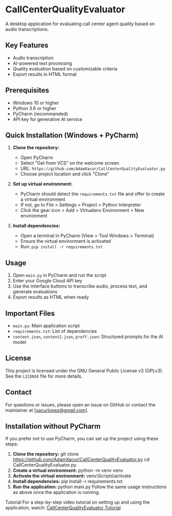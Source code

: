 # CallCenterQualityEvaluator

A desktop application for evaluating call center agent quality based on audio transcriptions.

## Key Features

- Audio transcription
- AI-powered text processing
- Quality evaluation based on customizable criteria
- Export results in HTML format

## Prerequisites

- Windows 10 or higher
- Python 3.6 or higher
- PyCharm (recommended)
- API key for generative AI service

## Quick Installation (Windows + PyCharm)

1. **Clone the repository:**
   - Open PyCharm
   - Select "Get from VCS" on the welcome screen
   - URL: `https://github.com/AdamXacur/CallCenterQualityEvaluator.py`
   - Choose project location and click "Clone"

2. **Set up virtual environment:**
   - PyCharm should detect the `requirements.txt` file and offer to create a virtual environment
   - If not, go to File > Settings > Project > Python Interpreter
   - Click the gear icon > Add > Virtualenv Environment > New environment

3. **Install dependencies:**
   - Open a terminal in PyCharm (View > Tool Windows > Terminal)
   - Ensure the virtual environment is activated
   - Run: `pip install -r requirements.txt`

## Usage

1. Open `main.py` in PyCharm and run the script
2. Enter your Google Cloud API key
3. Use the interface buttons to transcribe audio, process text, and generate evaluations
4. Export results as HTML when ready

## Important Files

- `main.py`: Main application script
- `requirements.txt`: List of dependencies
- `content.json`, `content2.json`, `proff.json`: Structured prompts for the AI model

## License

This project is licensed under the GNU General Public License v3 (GPLv3). See the `LICENSE` file for more details.

## Contact

For questions or issues, please open an issue on GitHub or contact the maintainer at [xacurlopez@gmail.com].

## Installation without PyCharm

If you prefer not to use PyCharm, you can set up the project using these steps:

1. **Clone the repository:**
   git clone https://github.com/AdamXacur/CallCenterQualityEvaluator.py
cd CallCenterQualityEvaluator.py
2. **Create a virtual environment:**
   python -m venv venv
3. **Activate the virtual environment:**
   venv\Scripts\activate
4. **Install dependencies:**
   pip install -r requirements.txt
5. **Run the application:**
   python main.py
Follow the same usage instructions as above once the application is running.

Tutorial
For a step-by-step video tutorial on setting up and using the application, watch: [CallCenterQualityEvaluator Tutorial]([URL](https://www.youtube.com/watch?v=mVsjMZU6hf8))
